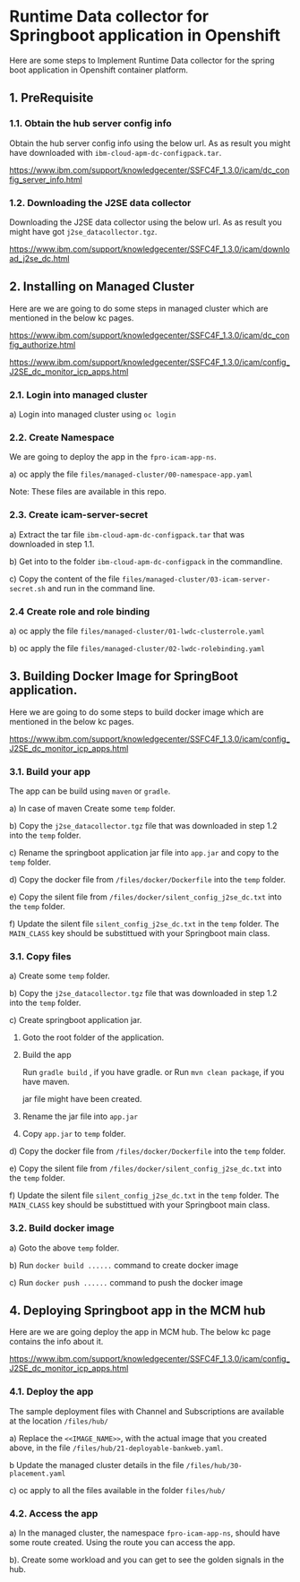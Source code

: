 # Runtime Data collector for Springboot application in Openshift

Here are some steps to Implement Runtime Data collector for the spring boot application in Openshift container platform.

## 1. PreRequisite

### 1.1. Obtain the hub server config info

Obtain the hub server config info using the below url. As as result you might have downloaded with `ibm-cloud-apm-dc-configpack.tar`.

https://www.ibm.com/support/knowledgecenter/SSFC4F_1.3.0/icam/dc_config_server_info.html


### 1.2. Downloading the J2SE data collector

Downloading the J2SE data collector using the below url. As as result you might have got  `j2se_datacollector.tgz`.

https://www.ibm.com/support/knowledgecenter/SSFC4F_1.3.0/icam/download_j2se_dc.html

## 2. Installing on Managed Cluster

Here are we are going to do some steps in managed cluster which are mentioned in the below kc pages.

https://www.ibm.com/support/knowledgecenter/SSFC4F_1.3.0/icam/dc_config_authorize.html

https://www.ibm.com/support/knowledgecenter/SSFC4F_1.3.0/icam/config_J2SE_dc_monitor_icp_apps.html

### 2.1. Login into managed cluster

a) Login into managed cluster using `oc login`

### 2.2. Create Namespace

We are going to deploy the app in the `fpro-icam-app-ns`. 

a) oc apply the file  `files/managed-cluster/00-namespace-app.yaml`

Note: These files are available in this repo.

### 2.3. Create icam-server-secret

a) Extract the tar file `ibm-cloud-apm-dc-configpack.tar` that was downloaded in step 1.1. 

b) Get into to the folder `ibm-cloud-apm-dc-configpack` in the commandline.

c) Copy the content of the file  `files/managed-cluster/03-icam-server-secret.sh` and run in the command line.

### 2.4 Create role and role binding

a) oc apply the file  `files/managed-cluster/01-lwdc-clusterrole.yaml`

b) oc apply the file  `files/managed-cluster/02-lwdc-rolebinding.yaml`

## 3. Building Docker Image for SpringBoot application.

Here we are going to do some steps to build docker image which are mentioned in the below kc pages.

https://www.ibm.com/support/knowledgecenter/SSFC4F_1.3.0/icam/config_J2SE_dc_monitor_icp_apps.html

### 3.1. Build your app

The app can be build using `maven` or `gradle`.

a) In case of maven Create some `temp` folder.

b) Copy the `j2se_datacollector.tgz` file that was downloaded in step 1.2 into the `temp` folder. 

c) Rename the springboot application jar file into `app.jar` and copy to the `temp` folder. 

d) Copy the docker file from `/files/docker/Dockerfile` into the `temp` folder. 

e) Copy the silent file from `/files/docker/silent_config_j2se_dc.txt` into the `temp` folder. 

f) Update the silent file `silent_config_j2se_dc.txt` in the `temp` folder.
    The `MAIN_CLASS` key should be substittued with your Springboot main class.

### 3.1. Copy files

a) Create some `temp` folder.

b) Copy the `j2se_datacollector.tgz` file that was downloaded in step 1.2 into the `temp` folder. 

c) Create springboot application jar.

1. Goto the root folder of the application.

2. Build the app

    Run `gradle build` , if you have gradle. 
        or
    Run `mvn clean package`, if you have maven. 

    jar file might have been created. 
    
3. Rename the jar file into `app.jar`

4. Copy `app.jar`  to `temp` folder. 

d) Copy the docker file from `/files/docker/Dockerfile` into the `temp` folder. 

e) Copy the silent file from `/files/docker/silent_config_j2se_dc.txt` into the `temp` folder. 

f) Update the silent file `silent_config_j2se_dc.txt` in the `temp` folder.
    The `MAIN_CLASS` key should be substittued with your Springboot main class.

### 3.2. Build docker image

a) Goto the above `temp` folder.

b) Run `docker build ......` command to create docker image 

c) Run `docker push ......` command to push the docker image 

## 4. Deploying Springboot app in the MCM hub

Here are we are going deploy the app in MCM hub. The below kc page contains the info about it.

https://www.ibm.com/support/knowledgecenter/SSFC4F_1.3.0/icam/config_J2SE_dc_monitor_icp_apps.html

### 4.1. Deploy the app

The sample deployment files with Channel and Subscriptions are available at the location `/files/hub/`

a) Replace the `<<IMAGE_NAME>>`, with the actual image that you created above, in the file `/files/hub/21-deployable-bankweb.yaml`.

b Update the managed cluster details in the file `/files/hub/30-placement.yaml`

c) oc apply to all the files available in the folder `files/hub/`

### 4.2. Access the app

a) In the managed cluster, the namespace `fpro-icam-app-ns`, should have some route created. Using the route you can access the app.

b). Create some workload and you can get to see the golden signals in the hub.

